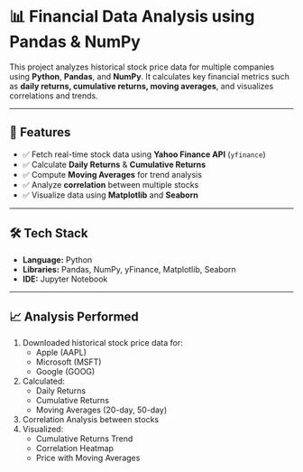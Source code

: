 # 📊 Financial Data Analysis using Pandas & NumPy

This project analyzes historical stock price data for multiple companies using **Python**, **Pandas**, and **NumPy**. 
It calculates key financial metrics such as **daily returns, cumulative returns, moving averages**, and visualizes correlations and trends.

---

## 🚀 Features
- ✅ Fetch real-time stock data using **Yahoo Finance API** (`yfinance`)
- ✅ Calculate **Daily Returns** & **Cumulative Returns**
- ✅ Compute **Moving Averages** for trend analysis
- ✅ Analyze **correlation** between multiple stocks
- ✅ Visualize data using **Matplotlib** and **Seaborn**

---

## 🛠️ Tech Stack
- **Language:** Python
- **Libraries:** Pandas, NumPy, yFinance, Matplotlib, Seaborn
- **IDE:** Jupyter Notebook

---

## 📈 Analysis Performed
1. Downloaded historical stock price data for:
   - Apple (AAPL)
   - Microsoft (MSFT)
   - Google (GOOG)
2. Calculated:
   - Daily Returns
   - Cumulative Returns
   - Moving Averages (20-day, 50-day)
3. Correlation Analysis between stocks
4. Visualized:
   - Cumulative Returns Trend
   - Correlation Heatmap
   - Price with Moving Averages
